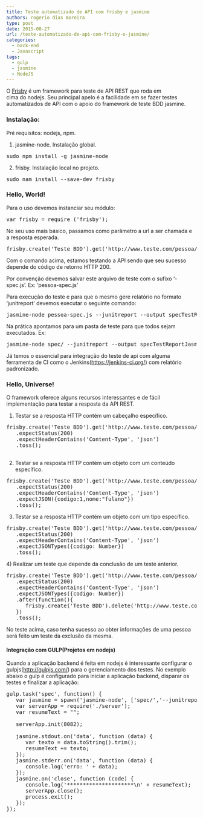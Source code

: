 ```yaml
---
title: Teste automatizado de API com frisby e jasmine
authors: rogerio dias moreira
type: post
date: 2015-08-27
url: /teste-automatizado-de-api-com-frisby-e-jasmine/
categories:
  - back-end
  - Javascript
tags:
  - gulp
  - jasmine
  - NodeJS
---
```

O [Frisby][1] é um framework para teste de API REST que roda em cima do nodejs. Seu principal apelo é a facilidade em se fazer testes automatizados de API com o apoio do framework de teste BDD jasmine.

### Instalação:

Pré requisitos: nodejs, npm.

1) jasmine-node. Instalação global.

<pre class="lang-bash">sudo npm install -g jasmine-node</pre>

2) frisby. Instalação local no projeto.

<pre class="lang-bash">sudo nam install --save-dev frisby</pre>

### Hello, World!

Para o uso devemos instanciar seu módulo:

<pre class="lang-bash">var frisby = require ('frisby');</pre>

No seu uso mais básico, passamos como parâmetro a url a ser chamada e a resposta esperada.

<pre class="lang-bash">frisby.create('Teste BDD').get('http://www.teste.com/pessoa/1').expectStatus(200).toss();</pre>

Com o comando acima, estamos testando a API sendo que seu sucesso depende do código de retorno HTTP 200.

Por convenção devemos salvar este arquivo de teste com o sufixo &#8216;-spec.js&#8217;. Ex: &#8216;pessoa-spec.js&#8217;

Para execução do teste e para que o mesmo gere relatório no formato &#8216;junitreport&#8217; devemos executar o seguinte comando:

<pre class="lang-bash">jasmine-node pessoa-spec.js --junitreport --output specTestReportJasmine</pre>

Na prática apontamos para um pasta de teste para que todos sejam executados. Ex:

<pre class="lang-bash">jasmine-node spec/ --junitreport --output specTestReportJasmine</pre>

Já temos o essencial para integração do teste de api com alguma ferramenta de CI como o Jenkins(<https://jenkins-ci.org/>) com relatório padronizado.

### Hello, Universe!

O framework oferece alguns recursos interessantes e de fácil implementação para testar a resposta da API REST.

1) Testar se a resposta HTTP contém um cabeçalho específico.

<pre class="lang-javascript">frisby.create('Teste BDD').get('http://www.teste.com/pessoa/1')
   .expectStatus(200)
   .expectHeaderContains('Content-Type', 'json')
   .toss();

</pre>

2) Testar se a resposta HTTP contém um objeto com um conteúdo específico.

<pre class="lang-javascript">frisby.create('Teste BDD').get('http://www.teste.com/pessoa/1')
   .expectStatus(200)
   .expectHeaderContains('Content-Type', 'json')
   .expectJSON({codigo:1,nome:"fulano"})
   .toss();</pre>

3) Testar se a resposta HTTP contém um objeto com um tipo específico.

<pre class="lang-javascript">frisby.create('Teste BDD').get('http://www.teste.com/pessoa/1')
   .expectStatus(200)
   .expectHeaderContains('Content-Type', 'json')
   .expectJSONTypes({codigo: Number})
   .toss();</pre>

4) Realizar um teste que depende da conclusão de um teste anterior.

<pre class="lang-javascript">frisby.create('Teste BDD').get('http://www.teste.com/pessoa/1')
   .expectStatus(200)
   .expectHeaderContains('Content-Type', 'json')
   .expectJSONTypes({codigo: Number})
   .after(function(){
      frisby.create('Teste BDD').delete('http://www.teste.com/pessoa/1').expectStatus(200).toss();
   })
   .toss();</pre>

No teste acima, caso tenha sucesso ao obter informações de uma pessoa será feito um teste da exclusão da mesma.

#### Integração com GULP(Projetos em nodejs)

Quando a aplicação backend é feita em nodejs é interessante configurar o gulpjs(<http://gulpjs.com/>) para o gerenciamento dos testes. No exemplo abaixo o gulp é configurado para iniciar a aplicação backend, disparar os testes e finalizar a aplicação:

<pre class="lang-javascript">gulp.task('spec', function() {
   var jasmine = spawn('jasmine-node', ['spec/','--junitreport','--output','specTestReportJasmine']);
   var serverApp = require('./server');
   var resumeText = "";
 
   serverApp.init(8082);
 
   jasmine.stdout.on('data', function (data) {
      var texto = data.toString().trim();
      resumeText += texto;
   });
   jasmine.stderr.on('data', function (data) {
      console.log('erro: ' + data);
   });
   jasmine.on('close', function (code) {
      console.log('*********************\n' + resumeText);
      serverApp.close();
      process.exit();
   });
});</pre>

 [1]: http://frisbyjs.com/